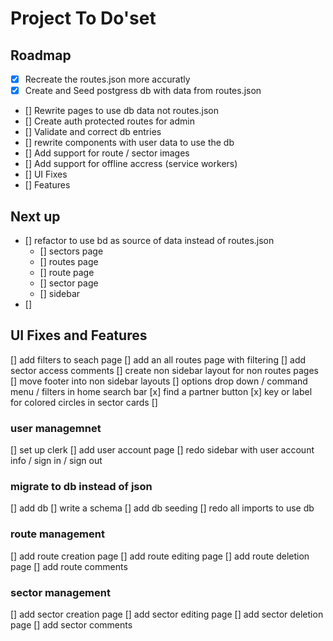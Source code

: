# Project To Do'set

## Roadmap

- [x] Recreate the routes.json more accuratly
- [x] Create and Seed postgress db with data from routes.json
- [] Rewrite pages to use db data not routes.json
- [] Create auth protected routes for admin
- [] Validate and correct db entries
- [] rewrite components with user data to use the db
- [] Add support for route / sector images
- [] Add support for offline accress (service workers)
- [] UI Fixes
- [] Features

## Next up

- [] refactor to use bd as source of data instead of routes.json
  - [] sectors page
  - [] routes page
  - [] route page
  - [] sector page
  - [] sidebar
- []

## UI Fixes and Features

[] add filters to seach page
[] add an all routes page with filtering
[] add sector access comments
[] create non sidebar layout for non routes pages
[] move footer into non sidebar layouts
[] options drop down / command menu / filters in home search bar
[x] find a partner button
[x] key or label for colored circles in sector cards
[]

### user managemnet

[] set up clerk
[] add user account page
[] redo sidebar with user account info / sign in / sign out

### migrate to db instead of json

[] add db
[] write a schema
[] add db seeding
[] redo all imports to use db

### route management

[] add route creation page
[] add route editing page
[] add route deletion page
[] add route comments

### sector management

[] add sector creation page
[] add sector editing page
[] add sector deletion page
[] add sector comments
